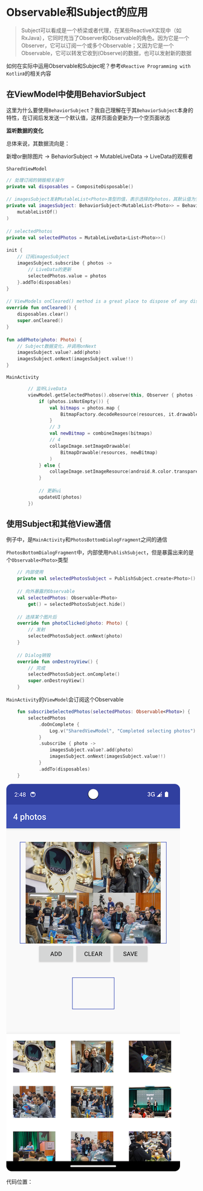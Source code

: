 # Observable和Subject的应用

> Subject可以看成是一个桥梁或者代理，在某些ReactiveX实现中（如RxJava），它同时充当了Observer和Observable的角色。因为它是一个Observer，它可以订阅一个或多个Observable；又因为它是一个Observable，它可以转发它收到(Observe)的数据，也可以发射新的数据

如何在实际中运用Observable和Subjec呢？参考`《Reactive Programming with Kotlin》`的相关内容



## 在ViewModel中使用BehaviorSubject

这里为什么要使用`BehaviorSubject`？我自己理解在于其`BehaviorSubject`本身的特性，在订阅后发发送一个默认值，这样页面会更新为一个空页面状态



**监听数据的变化**

总体来说，其数据流向是：

新增or删除图片 -> BehaviorSubject -> MutableLiveData -> LiveData的观察者

`SharedViewModel`

```kotlin
// 处理订阅的销毁相关操作
private val disposables = CompositeDisposable()

// imagesSubject发射MutableList<Photo>类型的值，表示选择的photos，其默认值为空list
private val imagesSubject: BehaviorSubject<MutableList<Photo>> = BehaviorSubject.createDefault(
    mutableListOf()
)

// selectedPhotos
private val selectedPhotos = MutableLiveData<List<Photo>>()

init {
    // 订阅imagesSubject
    imagesSubject.subscribe { photos ->
        // LiveData的更新
        selectedPhotos.value = photos
    }.addTo(disposables)
}

// ViewModels onCleared() method is a great place to dispose of any disposables you may have lying around
override fun onCleared() {
    disposables.clear()
    super.onCleared()
}

fun addPhoto(photo: Photo) {
    // Subject数据变化，并调用onNext
    imagesSubject.value?.add(photo)
    imagesSubject.onNext(imagesSubject.value!!)
}
```



`MainActivity`

```kotlin
        // 监听LiveData
        viewModel.getSelectedPhotos().observe(this, Observer { photos ->
            if (photos.isNotEmpty()) {
                val bitmaps = photos.map {
                    BitmapFactory.decodeResource(resources, it.drawable)
                }
                // 3
                val newBitmap = combineImages(bitmaps)
                // 4
                collageImage.setImageDrawable(
                    BitmapDrawable(resources, newBitmap)
                )
            } else {
                collageImage.setImageResource(android.R.color.transparent)
            }

            // 更新ui
            updateUI(photos)
        })
```



## 使用Subject和其他View通信

例子中，是`MainActivity`和`PhotosBottomDialogFragment`之间的通信

`PhotosBottomDialogFragment`中，内部使用`PublishSubject`，但是暴露出来的是个`Observable<Photo>`类型

```kotlin
    // 内部使用
    private val selectedPhotosSubject = PublishSubject.create<Photo>()

    // 向外暴露的Observable
    val selectedPhotos: Observable<Photo>
        get() = selectedPhotosSubject.hide()
        
    // 选择某个图片后
    override fun photoClicked(photo: Photo) {
        // 发射
        selectedPhotosSubject.onNext(photo)
    }

    // Dialog销毁
    override fun onDestroyView() {
        // 完成
        selectedPhotosSubject.onComplete()
        super.onDestroyView()
    }        
```

`MainActivity`的`ViewModel`会订阅这个Observable

```kotlin
    fun subscribeSelectedPhotos(selectedPhotos: Observable<Photo>) {
        selectedPhotos
            .doOnComplete {
                Log.v("SharedViewModel", "Completed selecting photos")
            }
            .subscribe { photo ->
                imagesSubject.value?.add(photo)
                imagesSubject.onNext(imagesSubject.value!!)
            }
            .addTo(disposables)
    }
```



![](./images/001.png)

代码位置：







































